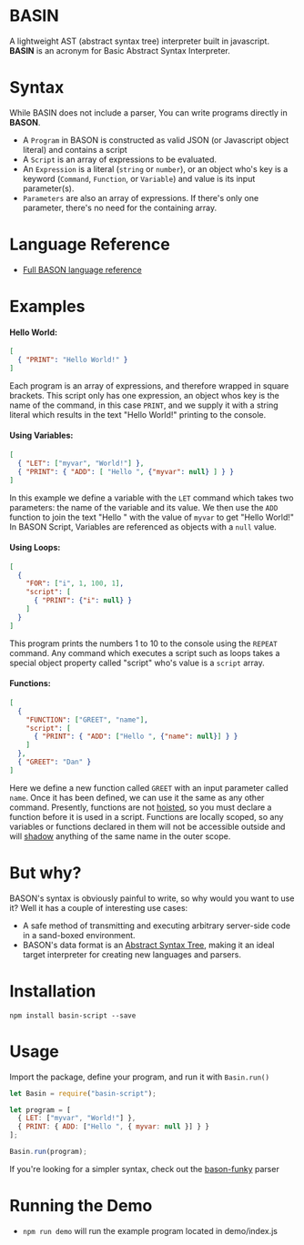 # BASIN

A lightweight AST (abstract syntax tree) interpreter built in javascript.  
**BASIN** is an acronym for Basic Abstract Syntax Interpreter.

# Syntax

While BASIN does not include a parser, You can write programs directly in **BASON**.

- A `Program` in BASON is constructed as valid JSON (or Javascript object literal) and contains a script
- A `Script` is an array of expressions to be evaluated.
- An `Expression` is a literal (`string` or `number`), or an object who's key is a keyword (`Command`, `Function`, or `Variable`) and value is its input parameter(s).
- `Parameters` are also an array of expressions. If there's only one parameter, there's no need for the containing array.

# Language Reference

- [Full BASON language reference](language.md)

# Examples

#### Hello World:

```JSON
[
  { "PRINT": "Hello World!" }
]
```

Each program is an array of expressions, and therefore wrapped in square brackets. This script only has one expression, an object whos key is the name of the command, in this case `PRINT`, and we supply it with a string literal which results in the text "Hello World!" printing to the console.

#### Using Variables:

```JSON
[
  { "LET": ["myvar", "World!"] },
  { "PRINT": { "ADD": [ "Hello ", {"myvar": null} ] } }
]
```

In this example we define a variable with the `LET` command which takes two parameters: the name of the variable and its value. We then use the `ADD` function to join the text "Hello " with the value of `myvar` to get "Hello World!" In BASON Script, Variables are referenced as objects with a `null` value.

#### Using Loops:

```JSON
[
  {
    "FOR": ["i", 1, 100, 1],
    "script": [
      { "PRINT": {"i": null} }
    ]
  }
]
```

This program prints the numbers 1 to 10 to the console using the `REPEAT` command. Any command which executes a script such as loops takes a special object property called "script" who's value is a `script` array.

#### Functions:

```JSON
[
  {
    "FUNCTION": ["GREET", "name"],
    "script": [
      { "PRINT": { "ADD": ["Hello ", {"name": null}] } }
    ]
  },
  { "GREET": "Dan" }
]
```

Here we define a new function called `GREET` with an input parameter called `name`. Once it has been defined, we can use it the same as any other command. Presently, functions are not [hoisted](https://developer.mozilla.org/en-US/docs/Glossary/Hoisting), so you must declare a function before it is used in a script.
Functions are locally scoped, so any variables or functions declared in them will not be accessible outside and will [shadow](https://en.wikipedia.org/wiki/Variable_shadowing) anything of the same name in the outer scope.

# But why?

BASON's syntax is obviously painful to write, so why would you want to use it? Well it has a couple of interesting use cases:

- A safe method of transmitting and executing arbitrary server-side code in a sand-boxed environment.
- BASON's data format is an [Abstract Syntax Tree](https://en.wikipedia.org/wiki/Abstract_syntax_tree), making it an ideal target interpreter for creating new languages and parsers.

# Installation

```
npm install basin-script --save
```

# Usage

Import the package, define your program, and run it with `Basin.run()`

```javascript
let Basin = require("basin-script");

let program = [
  { LET: ["myvar", "World!"] },
  { PRINT: { ADD: ["Hello ", { myvar: null }] } }
];

Basin.run(program);
```

If you're looking for a simpler syntax, check out the [bason-funky](https://github.com/DanFessler/bason-funky) parser

# Running the Demo

- `npm run demo` will run the example program located in demo/index.js
